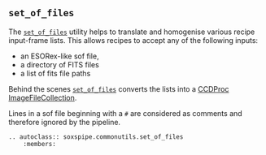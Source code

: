 ## `set_of_files`

The [`set_of_files`](../_api/soxspipe.commonutils.set_of_files.html) utility helps to translate and homogenise various recipe input-frame lists. This allows recipes to accept any of the following inputs:

* an ESORex-like sof file,
* a directory of FITS files
* a list of fits file paths

Behind the scenes [`set_of_files`](../_api/soxspipe.commonutils.set_of_files.html) converts the lists into a [CCDProc ImageFileCollection](https://ccdproc.readthedocs.io/en/latest/api/ccdproc.ImageFileCollection.html).

Lines in a sof file beginning with a `#` are considered as comments and therefore ignored by the pipeline.

```eval_rst
.. autoclass:: soxspipe.commonutils.set_of_files
    :members:
```

